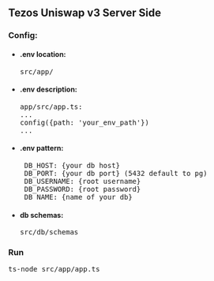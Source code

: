 ## Tezos Uniswap v3 Server Side<br>
### Config:
- #### .env location: 
  <pre>src/app/</pre>
- #### .env description:
  <pre>
  app/src/app.ts:
  ...
  config({path: 'your_env_path'})
  ...
  </pre>
- #### .env pattern: 
  <pre> DB_HOST: {your db host}
   DB_PORT: {your db port} (5432 default to pg)
   DB_USERNAME: {root username}
   DB_PASSWORD: {root password}
   DB_NAME: {name of your db}
  </pre>
- #### db schemas: 
  <pre>src/db/schemas</pre>

### Run
<pre>ts-node src/app/app.ts</pre>

